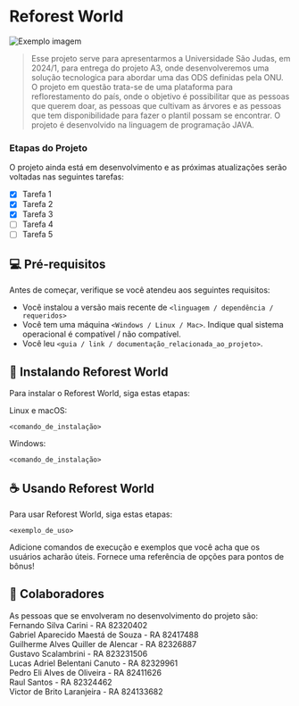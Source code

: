# Reforest World

<img src="imagem.png" alt="Exemplo imagem">

> Esse projeto serve para apresentarmos a Universidade São Judas, em 2024/1, para entrega do projeto A3, onde desenvolveremos uma solução tecnologica para abordar uma das ODS definidas pela ONU. O projeto em questão trata-se de uma plataforma para reflorestamento do país, onde o objetivo é possibilitar que as pessoas que querem doar, as pessoas que cultivam as árvores e as pessoas que tem disponibilidade para fazer o plantil possam se encontrar. O projeto é desenvolvido na linguagem de programação JAVA.

### Etapas do Projeto

O projeto ainda está em desenvolvimento e as próximas atualizações serão voltadas nas seguintes tarefas:

- [x] Tarefa 1
- [x] Tarefa 2
- [x] Tarefa 3
- [ ] Tarefa 4
- [ ] Tarefa 5

## 💻 Pré-requisitos

Antes de começar, verifique se você atendeu aos seguintes requisitos:

- Você instalou a versão mais recente de `<linguagem / dependência / requeridos>`
- Você tem uma máquina `<Windows / Linux / Mac>`. Indique qual sistema operacional é compatível / não compatível.
- Você leu `<guia / link / documentação_relacionada_ao_projeto>`.

## 🚀 Instalando Reforest World

Para instalar o Reforest World, siga estas etapas:

Linux e macOS:

```
<comando_de_instalação>
```

Windows:

```
<comando_de_instalação>
```

## ☕ Usando Reforest World

Para usar Reforest World, siga estas etapas:

```
<exemplo_de_uso>
```

Adicione comandos de execução e exemplos que você acha que os usuários acharão úteis. Fornece uma referência de opções para pontos de bônus!


## 🤝 Colaboradores

As pessoas que se envolveram no desenvolvimento do projeto são:
<br>
Fernando Silva Carini - RA 82320402<br>
Gabriel Aparecido Maestá de Souza - RA 82417488<br>
Guilherme Alves Quiller de Alencar - RA 82326887<br>
Gustavo Scalambrini  - RA 823231506<br>
Lucas Adriel Belentani Canuto - RA 82329961<br>
Pedro Eli Alves de Oliveira - RA 82411626<br>
Raul Santos - RA 82324462<br>
Victor de Brito Laranjeira - RA 824133682<br>
